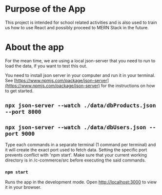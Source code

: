 # Purpose of the App

This project is intended for school related activities and is also used to train us how to use React and possibly proceed to MERN Stack in the future. 

# About the app

For the mean time, we are using a local json-server that you need to run to load the data, if you want to test this out.

You need to install json server in your computer and run it in your terminal.\
See [https://www.npmjs.com/package/json-server](https://www.npmjs.com/package/json-server) for the instructions on how to get started.

## `npx json-server --watch ./data/dbProducts.json --port 8000`
## `npx json-server --watch ./data/dbUsers.json --port 9000`

Type each commands in a separate terminal (1 command per terminal) and it will create the exact port used to fetch data.
Setting the specific port prevents conflict with 'npm start'.
Make sure that your current working directory is in /c-commerce/src before executing the said commands.

### `npm start`

Runs the app in the development mode.
Open [http://localhost:3000](http://localhost:3000) to view it in your browser.


